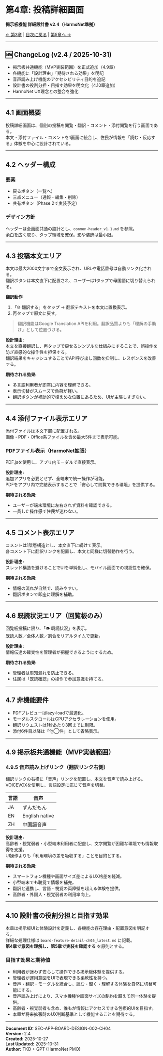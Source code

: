 # 第4章: 投稿詳細画面
**掲示板機能 詳細設計書 v2.4（HarmoNet準拠）**

[← 第3章](board-design-ch03_v2.3.md) | [目次に戻る](board-design-ch00-index_v2.0.md) | [第5章へ →](board-design-ch05_v2.1.md)

---

## 🆕 ChangeLog (v2.4 / 2025-10-31)
- 掲示板共通機能（MVP実装範囲）を正式追加（4.9章）  
- 各機能に「設計理由」「期待される効果」を明記  
- 音声読み上げ機能のアクセシビリティ目的を追記  
- 設計書の役割分担・目指す効果を明文化（4.10章追加）  
- HarmoNet UX理念との整合を強化  

---

## 4.1 画面概要

投稿詳細画面は、個別の投稿を閲覧・翻訳・コメント・添付閲覧を行う画面である。  
本文・添付ファイル・コメントを1画面に統合し、住民が情報を「読む・反応する」体験を中心に設計されている。

---

## 4.2 ヘッダー構成

### 要素
- 戻るボタン（一覧へ）  
- 三点メニュー（通報・編集・削除）  
- 共有ボタン（Phase 2で実装予定）  

### デザイン方針
ヘッダーは全画面共通の設計とし、`common-header_v1.1.md` を参照。  
余白を広く取り、タップ領域を確保。影や装飾は最小限。

---

## 4.3 投稿本文エリア

本文は最大2000文字まで全文表示され、URLや電話番号は自動リンク化される。  
翻訳ボタンは本文直下に配置され、ユーザーは1タップで母国語に切り替えられる。

**翻訳動作**
1. 「🌐 翻訳する」をタップ → 翻訳テキストを本文に置換表示。  
2. 再タップで原文に戻す。  

> 翻訳機能はGoogle Translation APIを利用。翻訳品質よりも「理解の手助け」として位置づける。  

**設計理由:**  
本文を直接翻訳し、再タップで戻せるシンプルな仕組みにすることで、誤操作を防ぎ直感的な操作性を担保する。  
翻訳結果をキャッシュすることでAPI呼び出し回数を抑制し、レスポンスを改善する。

**期待される効果:**  
- 多言語利用者が即座に内容を理解できる。  
- 表示切替がスムーズで負荷が軽い。  
- 翻訳ボタンが補助的で控えめな位置にあるため、UIが主張しすぎない。

---

## 4.4 添付ファイル表示エリア

添付ファイルは本文下部に配置される。  
画像・PDF・Office系ファイルを含め最大5件まで表示可能。

### PDFファイル表示（HarmoNet拡張）
PDF.jsを使用し、アプリ内モーダルで直接表示。

**設計理由:**  
追加アプリを必要とせず、全端末で統一操作が可能。  
PDFをアプリ内で完結表示することで「安心して閲覧できる環境」を提供する。

**期待される効果:**  
- ユーザーが端末環境に左右されず資料を確認できる。  
- 一貫した操作感で住民が迷わない。

---

## 4.5 コメント表示エリア

コメントは1階層構造とし、本文直下に続けて表示。  
各コメント下に翻訳リンクを配置し、本文と同様に切替動作を行う。

**設計理由:**  
スレッド構造を避けることでUIを単純化し、モバイル画面での視認性を確保。  

**期待される効果:**  
- 情報の流れが自然で、読みやすい。  
- 翻訳ボタンで即座に理解を補助。

---

## 4.6 既読状況エリア（回覧板のみ）

回覧板投稿に限り、「👁 既読状況」を表示。  
既読人数／全体人数／割合をリアルタイムで更新。

**設計理由:**  
情報伝達の確実性を管理者が把握できるようにするため。  

**期待される効果:**  
- 管理者は周知漏れを防止できる。  
- 住民は「既読確認」の操作で参加意識を持てる。

---

## 4.7 非機能要件

- PDFプレビューはlazy-loadで最適化。  
- モーダルスクロールはGPUアクセラレーションを使用。  
- 翻訳リクエストは1秒あたり3回までに制限。  
- 添付6件目以降は「他◯件」として省略表示。

---

## 4.9 掲示板共通機能（MVP実装範囲）

### 4.9.5 音声読み上げリンク（翻訳リンク右側）

翻訳リンクの右横に「音声」リンクを配置し、本文を音声で読み上げる。  
VOICEVOXを使用し、言語設定に応じて音声を切替。

| 言語 | 音声 |
|------|------|
| JA | ずんだもん |
| EN | English native |
| ZH | 中国語音声 |

**設計理由:**  
高齢者・視覚弱者・小型端末利用者に配慮し、文字閲覧が困難な環境でも情報取得を支援。  
UI操作よりも「利用環境の差を吸収する」ことを目的とする。

**期待される効果:**  
- スマートフォン機種や画面サイズ差によるUX格差を軽減。  
- 小型端末でも聴覚で情報を補完。  
- 翻訳と連携し、言語・視覚の両障壁を超える体験を提供。  
- 高齢者・外国人・視覚弱者の利用率向上。  

---

## 4.10 設計書の役割分担と目指す効果

本章は掲示板UIと体験設計を定義し、各機能の存在理由・配置意図を明記する。  
詳細な処理仕様は `board-feature-detail-ch05_latest.md` に記載。  
**第4章で意図を理解し、第5章で実装を確認する** を原則とする。

### 目指す効果と期待値

- 利用者が迷わず安心して操作できる掲示板体験を提供する。  
- 管理者が運用意図をUIで表現できる柔軟性を持つ。  
- 音声・翻訳・モーダルを統合し、読む・聞く・理解する体験を自然に切替可能にする。  
- 音声読み上げにより、スマホ機種や画面サイズの制約を超えて同一体験を提供。  
- 高齢者・視覚弱者も含め、誰もが情報にアクセスできる包摂的UIを目指す。  
- 本章が将来拡張時のUX判断基準として機能することを期待する。  

---

**Document ID:** SEC-APP-BOARD-DESIGN-002-CH04  
**Version:** 2.4  
**Created:** 2025-10-27  
**Last Updated:** 2025-10-31  
**Author:** TKD + GPT (HarmoNet PMO)
